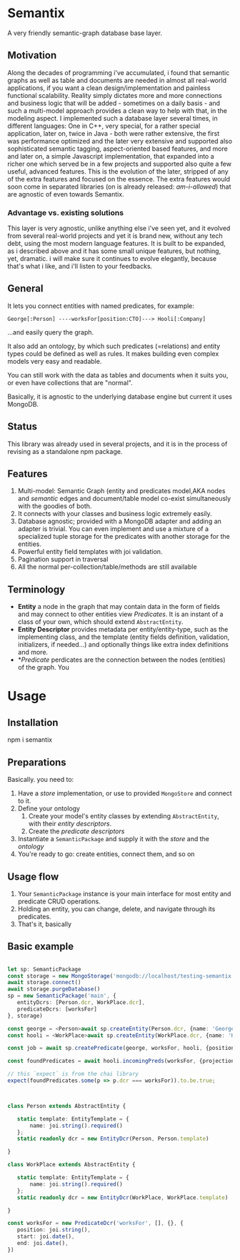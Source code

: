 # Semantix
A very friendly semantic-graph database base layer.

## Motivation
Along the decades of programming i've accumulated, i found that semantic graphs as well as table and documents
are needed in almost all real-world applications, if you want a clean design/implementation and painless functional 
scalability. Reality simply dictates more and more connections and business logic that will be added - sometimes
on a daily basis - and such a multi-model approach provides a clean way to help with that, in the modeling
aspect. I implemented such a database layer several times, in different languages: One in C++, very special,
 for a rather special application, later on, twice in Java - both were rather extensive, the first was performance
 optimized and the later very extensive and supported also sophisticated semantic tagging, aspect-oriented based features, and more
and later on, a simple Javascript implementation, that expanded into a richer one which served be in a few
projects and supported also quite a few useful, advanced features. This is the evolution of the later,
stripped of any of the extra features and focused on the essence. The extra features would soon come
in separated libraries (on is already released: *am-i-allowed*) that are agnostic of even towards Semantix.

### Advantage vs. existing solutions
This layer is very agnostic, unlike anything else i've seen yet, and it evolved from several real-world
projects and yet it is brand new, without any tech debt, using the most modern language features.
It is built to be expanded, as i described above and it has some small unique features, but nothing, yet,
dramatic. i will make sure it continues to evolve elegantly, because that's what i like, and i'll listen
to your feedbacks.  

## General
It lets you connect entities with named predicates, for example:
 
 `George[:Person] ----worksFor[position:CTO]---> Hooli[:Company]`
 
 ...and easily query the graph.
 
 It also add an ontology, by which such predicates (=relations) and entity types could be defined
 as well as rules. It makes building even complex models very easy and readable.
 
 You can still work with the data as tables and documents when it suits you, or even 
 have collections that are "normal".
 
 Basically, it is agnostic to the underlying database engine but current it uses MongoDB.
 
 ## Status
 This library was already used in several projects, and it is in the process of revising as a standalone npm package.      
  
 ## Features
 1. Multi-model: Semantic Graph (entity and predicates model,AKA nodes and *semantic* edges and document/table model co-exist
 simultaneously with the goodies of both. 
 1. It connects with your classes and business logic extremely easily. 
 1. Database agnostic; provided with a MongoDB adapter and adding an adapter is trivial. You
 can even implement and use a mixture of a specialized tuple storage for the predicates with
 another storage for the entities.   
 1. Powerful entity field templates with joi validation.
 1. Pagination support in traversal
 1. All the normal per-collection/table/methods are still available
 
 ## Terminology 
 * **Entity** a node in the graph that may contain data in the form of fields and may connect to other
 entities view *Predicates*. It is an instant of a class of your own, which should extend `AbstractEntity`.
 * **Entity Descriptor** provides metadata per entity/entity-type, such as the implementing class, and
 the template (entity fields definition, validation, initializers, if needed...) and optionally things like
 extra index definitions and more.    
 * **Predicate* perdicates are the connection between the nodes (entities) of the graph. You    
 
 # Usage
 ## Installation
 npm i semantix
 ## Preparations
 Basically. you need to:
 1. Have a *store* implementation, or use to provided `MongoStore` and connect to it.
 1. Define your ontology
     1. Create your model's entity classes by extending `AbstractEntity`,  with their *entity descriptors*.
     1. Create the *predicate descriptors*
 1. Instantiate a `SemanticPackage` and supply it with the *store* and the *ontology*
 1. You're ready to go: create entities, connect them, and so on
 
 ## Usage flow
 1. Your `SemanticPackage` instance is your main interface for most entity and predicate CRUD operations.
 1. Holding an entity, you can change, delete, and navigate through its predicates.
 1. That's it, basically

## Basic example
 
 ```ts

let sp: SemanticPackage
const storage = new MongoStorage('mongodb://localhost/testing-semantix');
await storage.connect()
await storage.purgeDatabase()
sp = new SemanticPackage('main', {
    entityDcrs: [Person.dcr, WorkPlace.dcr],
    predicateDcrs: [worksFor]
}, storage)

const george = <Person>await sp.createEntity(Person.dcr, {name: 'George'})
const hooli = <WorkPlace>await sp.createEntity(WorkPlace.dcr, {name: 'Hooli'})

const job = await sp.createPredicate(george, worksFor, hooli, {position: 'CTO'})

const foundPredicates = await hooli.incomingPreds(worksFor, {projection: ['name']})

// this `expect` is from the chai library
expect(foundPredicates.some(p => p.dcr === worksFor)).to.be.true;



class Person extends AbstractEntity {

    static template: EntityTemplate = {
        name: joi.string().required()
    };
    static readonly dcr = new EntityDcr(Person, Person.template)

}

class WorkPlace extends AbstractEntity {

    static template: EntityTemplate = {
        name: joi.string().required()
    };
    static readonly dcr = new EntityDcr(WorkPlace, WorkPlace.template)

}

const worksFor = new PredicateDcr('worksFor', [], {}, {
    position: joi.string(),
    start: joi.date(),
    end: joi.date(),
})

```
 
 